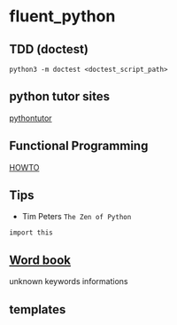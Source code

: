 # fluent_python

## TDD (doctest)

```
python3 -m doctest <doctest_script_path>
```

## python tutor sites
[pythontutor](http://www.pythontutor.com)


## Functional Programming
[HOWTO](http://docs.python.org/3/howto/functional.html)

## Tips
- Tim Peters `The Zen of Python`
```
import this
```

## [Word book](https://github.com/coolseaweed/fluent_python/blob/main/appendix/wordbook.md)
unknown keywords informations

## templates
